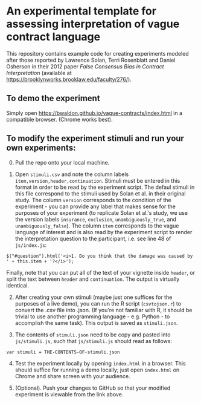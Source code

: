 # An experimental template for assessing interpretation of vague contract language 

This repository contains example code for creating experiments modeled after those reported by Lawrence Solan, Terri Rosenblatt and Daniel Osherson in their 2012 paper *False Consensus Bias in Contract Interpretation* (available at https://brooklynworks.brooklaw.edu/faculty/276/). 

## To demo the experiment 

Simply open https://bwaldon.github.io/vague-contracts/index.html in a compatible browser. (Chrome works best). 

## To modify the experiment stimuli and run your own experiments:

0. Pull the repo onto your local machine. 

1. Open `stimuli.csv` and note the column labels `item,version,header,continuation`. Stimuli must be entered in this format in order to be read by the experiment script. The defaul stimuli in this file correspond to the stimuli used by Solan et al. in their original study. The column `version` corresponds to the condition of the experiment - you can provide any label that makes sense for the purposes of your experiment (to replicate Solan et al.'s study, we use the version labels `insurance`, `exclusion`, `unambiguously_true`, and `unambiguously_false`). The column `item` corresponds to the vague language of interest and is also read by the experiment script to render the interpretation question to the participant, i.e. see line 48 of `js/index.js`: 

`$("#question").html('<i>1. Do you think that the damage was caused by ' + this.item + '?</i>');`

Finally, note that you can put all of the text of your vignette inside `header`, or split the text between `header` and `continuation`. The output is virtually identical. 

2. After creating your own stimuli (maybe just one suffices for the purposes of a live demo), you can run the R script (`csvtojson.r`) to convert the .csv file into .json. (If you're not familiar with R, it should be trivial to use another programming language - e.g. Python - to accomplish the same task). This output is saved as `stimuli.json`. 

3. The contents of `stimuli.json` need to be copy and pasted into `js/stimuli.js`, such that `js/stimuli.js` should read as follows: 

`var stimuli = THE-CONTENTS-OF-stimuli.json` 

4. Test the experiment locally by opening `index.html` in a browser. This should suffice for running a demo locally; just open `index.html` on Chrome and share screen with your audience.  

5. (Optional). Push your changes to GitHub so that your modified experiment is viewable from the link above. 


 
